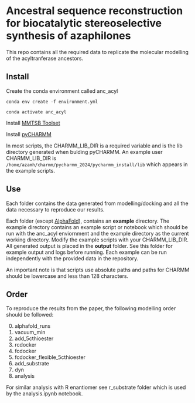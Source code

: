 # Ancestral sequence reconstruction for biocatalytic stereoselective synthesis of azaphilones

This repo contains all the required data to replicate the molecular modelling of the acyltranferase ancestors.

## Install

Create the conda environment called anc_acyl

`conda env create -f environment.yml`

`conda activate anc_acyl`

Install [MMTSB Toolset](https://github.com/mmtsb/toolset)

Install [pyCHARMM](https://github.com/BrooksResearchGroup-UM/pyCHARMM-Workshop/tree/main/0Install_Tools)

In most scripts, the CHARMM_LIB_DIR is a required variable and is the lib directory generated when bulding pyCHARMM.
An example user CHARMM_LIB_DIR is `/home/azamh/charmm/pycharmm_2024/pycharmm_install/lib` which appears in the example scripts.

## Use

Each folder contains the data generated from modelling/docking and all the data necessary to reproduce our results.

Each folder (except [AlphaFold](https://github.com/google-deepmind/alphafold)), contains an **example** directory. The example directory contains an example script or notebook which should be run with the anc_acyl enviornment and the example directory as the current working directory. Modify the example scripts with your CHARMM_LIB_DIR. All generated output is placed in the **output** folder. See this folder for example output and logs before running. Each example can be run independently with the provided data in the repository.

An important note is that scripts use absolute paths and paths for CHARMM should be lowercase and less than 128 characters.

## Order

To reproduce the results from the paper, the following modelling order should be followed:

0. alphafold_runs
1. vacuum_min
2. add_5cthioester
3. rcdocker
4. fcdocker
5. fcdocker_flexible_5cthioester
6. add_substrate
7. dyn
8. analysis

For similar analysis with R enantiomer see r_substrate folder which is used by the analysis.ipynb notebook.